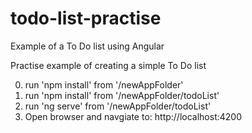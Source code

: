 # todo-list-practise
Example of a To Do list using Angular

Practise example of creating a simple To Do list

0. run 'npm install' from '/newAppFolder'
1. run 'npm install' from '/newAppFolder/todoList'
2. run 'ng serve' from '/newAppFolder/todoList'
3. Open browser and navgiate to: http://localhost:4200
